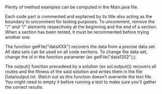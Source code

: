 Plenty of method examples can be computed in the Main.java file.

Each code part is commented and explained by its title also acting as the boundary to uncomment for testing purposes.
To uncomment, remove the "/*" and "*/" elements respectively at the beginning and the end of a section.
When a section has been tested, it must be recommented before trying another one.


The function getFile("dataXXX") recovers the data from a precise data set. 
All data sets can be used on all code sections.
To change the data set, change the id in the function parameter (ex getFile("data1202");).


The output() function precedeed by a solution (ex sol.output()) recovers all routes and the fitness of the said solution and writes them in the file Data/output.txt.
Watch out as this function doesn't overwrite the text file. You might need to empty it before running a test to make sure you'll gather the correct results.
